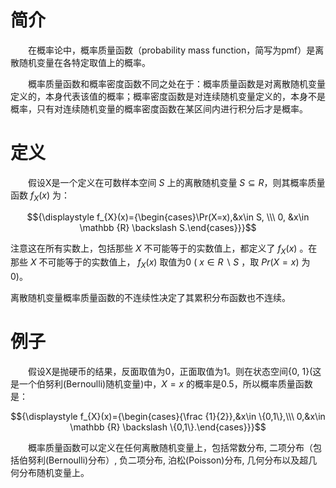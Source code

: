 # 简介
&emsp;&emsp;在概率论中，概率质量函数（probability mass function，简写为pmf）是离散随机变量在各特定取值上的概率。

&emsp;&emsp;概率质量函数和概率密度函数不同之处在于：概率质量函数是对离散随机变量定义的，本身代表该值的概率；概率密度函数是对连续随机变量定义的，本身不是概率，只有对连续随机变量的概率密度函数在某区间内进行积分后才是概率。

# 定义
&emsp;&emsp;假设X是一个定义在可数样本空间 $S$ 上的离散随机变量 $S ⊆ R$，则其概率质量函数 $f_X(x)$ 为：

$${\displaystyle f_{X}(x)={\begin{cases}\Pr(X=x),&x\in S, \\\ 0, &x\in \mathbb {R} \backslash S.\end{cases}}}$$

注意这在所有实数上，包括那些 $X$ 不可能等于的实数值上，都定义了  $f_X(x)$ 。在那些 $X$ 不可能等于的实数值上， $f_X(x)$ 取值为0 ( $x ∈ R  \backslash S$ ，取 $Pr(X = x)$ 为0)。

离散随机变量概率质量函数的不连续性决定了其累积分布函数也不连续。

# 例子
&emsp;&emsp;假设X是抛硬币的结果，反面取值为0，正面取值为1。则在状态空间{0, 1}(这是一个伯努利(Bernoulli)随机变量)中，$X = x$ 的概率是0.5，所以概率质量函数是：

$${\displaystyle f_{X}(x)={\begin{cases}{\frac {1}{2}},&x\in \{0,1\},\\\ 0,&x\in \mathbb {R} \backslash \{0,1\}.\end{cases}}}$$

&emsp;&emsp;概率质量函数可以定义在任何离散随机变量上，包括常数分布, 二项分布（包括伯努利(Bernoulli)分布）, 负二项分布, 泊松(Poisson)分布, 几何分布以及超几何分布随机变量上。
